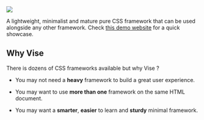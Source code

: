 <img src="http://appforgelab.com/banner5.svg"/>

A lightweight, minimalist and mature pure CSS framework that can be used alongside any other framework. Check [this demo website]() for a quick showcase.

## Why Vise

There is dozens of CSS frameworks available but why Vise ?

- You may not need a **heavy** framework to build a great user experience. 

- You may want to use **more than one** framework on the same HTML document.

- You may want a **smarter**, **easier** to learn and **sturdy** minimal framework.

  



